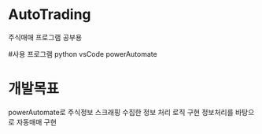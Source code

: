 # AutoTrading
주식매매 프로그램 공부용

#사용 프로그램
python
vsCode
powerAutomate

# 개발목표
powerAutomate로 주식정보 스크래핑
수집한 정보 처리 로직 구현
정보처리를 바탕으로 자동매매 구현

